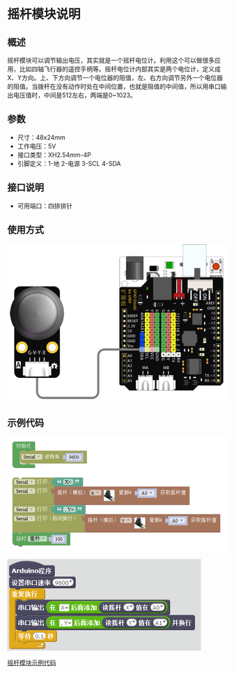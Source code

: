 # 摇杆模块说明   

## 概述
摇杆模块可以调节输出电压，其实就是一个摇杆电位计。利用这个可以做很多应用，比如四轴飞行器的遥控手柄等。摇杆电位计内部其实是两个电位计，定义成X、Y方向。上、下方向调节一个电位器的阻值，左、右方向调节另外一个电位器的阻值。当拨杆在没有动作时处在中间位置，也就是阻值的中间值，所以用串口输出电压值时，中间是512左右，两端是0~1023。

## 参数 
- 尺寸：48x24mm
- 工作电压：5V
- 接口类型：XH2.54mm-4P
- 引脚定义：1-地 2-电源 3-SCL 4-SDA

## 接口说明
- 可用端口：四排排针

## 使用方式
![](./images/21.png)

## 示例代码
![](./images/80.png)

![](./images/62.png)
	
[摇杆模块示例代码](http://www.haohaodada.com/show.php?id=955811)
 